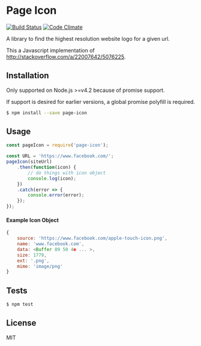 # Page Icon

[![Build Status](https://travis-ci.org/nativefier/page-icon.svg?branch=master)](https://travis-ci.org/nativefier/page-icon)
[![Code Climate](https://codeclimate.com/github/nativefier/page-icon/badges/gpa.svg)](https://codeclimate.com/github/nativefier/page-icon)

A library to find the highest resolution website logo for a given url.

This a Javascript implementation of http://stackoverflow.com/a/22007642/5076225.

## Installation

Only supported on Node.js >=v4.2 because of promise support.

If support is desired for earlier versions, a global promise polyfill is required.

```bash
$ npm install --save page-icon
```

## Usage

```javascript
const pageIcon = require('page-icon');

const URL = 'https://www.facebook.com/';
pageIcon(siteUrl)
    .then(function(icon) {
        // do things with icon object
        console.log(icon);
    })
    .catch(error => {
        console.error(error);
    });
});
```

#### Example Icon Object

```javascript
{ 
    source: 'https://www.facebook.com/apple-touch-icon.png',
    name: 'www.facebook.com',
    data: <Buffer 89 50 4e ... >,
    size: 1779,
    ext: '.png',
    mime: 'image/png' 
}
```

## Tests

```bash
$ npm test
```

## License

MIT
